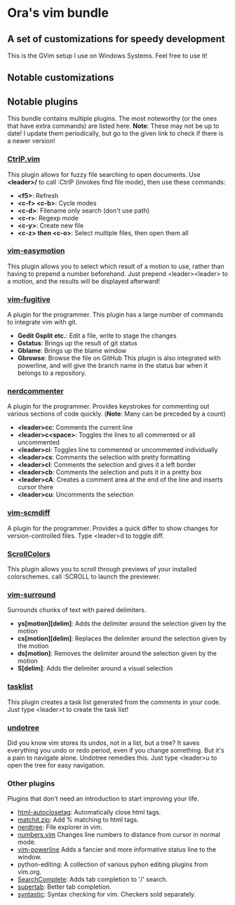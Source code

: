 # Ora's vim bundle

## A set of customizations for speedy development
This is the GVim setup I use on Windows Systems. Feel free to use it!


## Notable customizations


## Notable plugins
This bundle contains multiple plugins. The most noteworthy (or the ones that have extra commands) are listed here. __Note__: These may not be up to date! I update them periodically, but go to the given link to check if there is a newer version!

### [CtrlP.vim](https://github.com/kien/ctrlp.vim)
This plugin allows for fuzzy file searching to open documents. Use __\<leader>/__ to call :CtrlP (invokes find file mode), then use these commands:
* __\<f5>__: Refresh
* __\<c-f> \<c-b>__: Cycle modes
* __\<c-d>__: Filename only search (don't use path)
* __\<c-r>__: Regexp mode
* __\<c-y>__: Create new file
* __\<c-z> then \<c-o>__: Select multiple files, then open them all

### [vim-easymotion](https://github.com/Lokaltog/vim-easymotion)
This plugin allows you to select which result of a motion to use, rather than having to prepend a number beforehand. Just prepend \<leader>\<leader> to a motion, and the results will be displayed afterward!

### [vim-fugitive](https://github.com/tpope/vim-fugitive)
A plugin for the programmer. This plugin has a large number of commands to integrate vim with git.
* __Gedit Gsplit etc.__: Edit a file, write to stage the changes
* __Gstatus__: Brings up the result of git status
* __Gblame__: Brings up the blame window
* __Gbrowse__: Browse the file on GitHub
This plugin is also integrated with powerline, and will give the branch name in the status bar when it belongs to a repository.

### [nerdcommenter](https://github.com/scrooloose/nerdcommenter)
A plugin for the programmer. Provides keystrokes for commenting out various sections of code quickly. (__Note__: Many can be preceded by a count)
* __\<leader>cc__: Comments the current line
* __\<leader>c\<space>__: Toggles the lines to all commented or all uncommented
* __\<leader>ci__: Toggles line to commented or uncommented individually
* __\<leader>cs__: Comments the selection with pretty formatting
* __\<leader>cl__: Comments the selection and gives it a left border
* __\<leader>cb__: Comments the selection and puts it in a pretty box
* __\<leader>cA__: Creates a comment area at the end of the line and inserts cursor there
* __\<leader>cu__: Uncomments the selection

### [vim-scmdiff](https://github.com/ghewgill/vim-scmdiff)
A plugin for the programmer. Provides a quick differ to show changes for version-controlled files. Type \<leader>d to toggle diff.

### [ScrollColors](http://www.vim.org/scripts/script.php?script_id=1488)
This plugin allows you to scroll through previews of your installed colorschemes. call :SCROLL to launch the previewer.

### [vim-surround](https://github.com/tpope/vim-surround)
Surrounds chunks of text with paired delimiters.
* __ys\[motion]\[delim]__: Adds the delimiter around the selection given by the motion
* __cs\[motion]\[delim]__: Replaces the delimiter around the selection given by the motion
* __ds\[motion]__: Removes the delimiter around the selection given by the motion
* __S\[delim]__: Adds the delimiter around a visual selection


### [tasklist](http://www.vim.org/scripts/script.php?script_id=2607)
This plugin creates a task list generated from the comments in your code. Just type \<leader>t to create the task list!

### [undotree](https://github.com/mbbill/undotree)
Did you know vim stores its undos, not in a list, but a tree? It saves everything you undo or redo period, even if you change something. But it's a pain to navigate alone. Undotree remedies this. Just type \<leader>u to open the tree for easy navigation.

### Other plugins
Plugins that don't need an introduction to start improving your life.
* [html-autoclosetag](http://www.vim.org/scripts/script.php?script_id=2591): Automatically close html tags.
* [matchit.zip](http://www.vim.org/scripts/script.php?script_id=39): Add % matching to html tags.
* [nerdtree](https://github.com/scrooloose/nerdtree): File explorer in vim.
* [numbers.vim](https://github.com/myusuf3/numbers.vim.git) Changes line numbers to distance from cursor in normal mode.
* [vim-powerline](https://github.com/Lokaltog/vim-powerline) Adds a fancier and more informative status line to the window.
* python-editing: A collection of various pyhon editing plugins from vim.org.
* [SearchComplete](http://www.vim.org/scripts/script.php?script_id=474): Adds tab completion to '/' search.
* [supertab](https://github.com/ervandew/supertab): Better tab completion.
* [syntastic](https://github.com/scrooloose/syntastic): Syntax checking for vim. Checkers sold separately.
